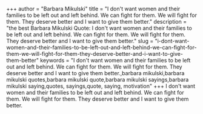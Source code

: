 +++
author = "Barbara Mikulski"
title = "I don't want women and their families to be left out and left behind. We can fight for them. We will fight for them. They deserve better and I want to give them better."
description = "the best Barbara Mikulski Quote: I don't want women and their families to be left out and left behind. We can fight for them. We will fight for them. They deserve better and I want to give them better."
slug = "i-dont-want-women-and-their-families-to-be-left-out-and-left-behind-we-can-fight-for-them-we-will-fight-for-them-they-deserve-better-and-i-want-to-give-them-better"
keywords = "I don't want women and their families to be left out and left behind. We can fight for them. We will fight for them. They deserve better and I want to give them better.,barbara mikulski,barbara mikulski quotes,barbara mikulski quote,barbara mikulski sayings,barbara mikulski saying,quotes, sayings,quote, saying, motivation"
+++
I don't want women and their families to be left out and left behind. We can fight for them. We will fight for them. They deserve better and I want to give them better.
